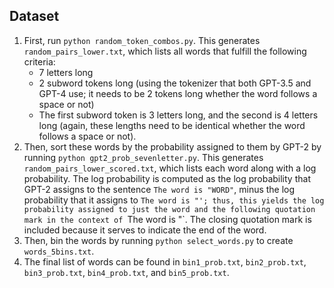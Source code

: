 ## Dataset
1. First, run `python random_token_combos.py`. This generates `random_pairs_lower.txt`, which lists all words that fulfill the following criteria:
    - 7 letters long
    - 2 subword tokens long (using the tokenizer that both GPT-3.5 and GPT-4 use; it needs to be 2 tokens long whether the word follows a space or not)
    - The first subword token is 3 letters long, and the second is 4 letters long (again, these lengths need to be identical whether the word follows a space or not).
2. Then, sort these words by the probability assigned to them by GPT-2 by running `python gpt2_prob_sevenletter.py`. This generates `random_pairs_lower_scored.txt`, which lists each word along with a log probability. The log probability is computed as the log probability that GPT-2 assigns to the sentence `The word is "WORD"`, minus the log probability that it assigns to `The word is "'; thus, this yields the log probability assigned to just the word and the following quotation mark in the context of `The word is "`. The closing quotation mark is included because it serves to indicate the end of the word.
3. Then, bin the words by running `python select_words.py` to create `words_5bins.txt`.
4. The final list of words can be found in `bin1_prob.txt`, `bin2_prob.txt`, `bin3_prob.txt`, `bin4_prob.txt`, and `bin5_prob.txt`. 
